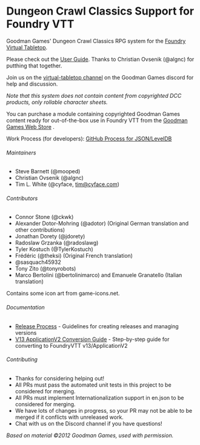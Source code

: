 # Dungeon Crawl Classics Support for Foundry VTT

Goodman Games' Dungeon Crawl Classics RPG system for the [Foundry Virtual Tabletop](https://foundryvtt.com).

Please check out the [User Guide](https://foundryvtt-dungeon-crawl-classics-user-guide.readthedocs.io/en/latest/). Thanks to Christian Ovsenik (@algnc) for putthing that together.

Join us on the [virtual-tabletop channel](https://discord.gg/2PR9YH9) on the Goodman Games discord for help and discussion.

*Note that this system does not contain content from copyrighted DCC products, only rollable character sheets.*

You can purchase a module containing copyrighted Goodman Games content ready for out-of-the-box use in Foundry VTT from the [Goodman Games Web Store](https://goodman-games.com/store/product/foundryvtt-dcc-compendium-license-key/) .

Work Process (for developers): [GitHub Process for JSON/LevelDB](docs/GITHUB-JSON-LEVELDB-FLOW.md)

###### Maintainers
* Steve Barnett (@mooped)
* Christian Ovsenik (@algnc)
* Tim L. White (@cyface, tim@cyface.com)

###### Contributors
* Connor Stone (@ckwk)
* Alexander Dotor-Mohring (@adotor) (Original German translation and other contributions)
* Jonathan Dorety (@jdorety)
* Radoslaw Grzanka (@radoslawg)
* Tyler Kostuch (@TylerKostuch)
* Frédéric (@theksi) (Original French translation)
* @sasquach45932
* Tony Zito (@tonyrobots)
* Marco Bertolini (@bertolinimarco) and Emanuele Granatello (Italian translation)

Contains some icon art from game-icons.net.

###### Documentation
* [Release Process](docs/README_RELEASE_PROCESS.md) - Guidelines for creating releases and managing versions
* [V13 ApplicationV2 Conversion Guide](docs/V13_APP_V2_HOW_TO.md) - Step-by-step guide for converting to FoundryVTT v13/ApplicationV2

###### Contributing
* Thanks for considering helping out!
* All PRs must pass the automated unit tests in this project to be considered for merging.
* All PRs must implement Internationalization support in en.json to be considered for merging.
* We have lots of changes in progress, so your PR may not be able to be merged if it conflicts with unreleased work.
* Chat with us on the Discord channel if you have questions!

_Based on material ©2012 Goodman Games, used with permission._
